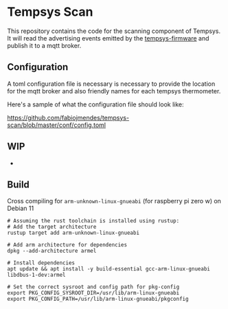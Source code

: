 <!-- vim: set tw=80: -->

# Tempsys Scan

This repository contains the code for the scanning component of Tempsys. It will
read the advertising events emitted by the
[tempsys-firmware](https://github.com/fabiojmendes/tempsys-firmware) and publish
it to a mqtt broker.

## Configuration

A toml configuration file is necessary is necessary to provide the location for
the mqtt broker and also friendly names for each tempsys thermometer.

Here's a sample of what the configuration file should look like:

https://github.com/fabiojmendes/tempsys-scan/blob/master/conf/config.toml

## WIP

-

## Build

Cross compiling for `arm-unknown-linux-gnueabi` (for raspberry pi zero w) on
Debian 11

```shell
# Assuming the rust toolchain is installed using rustup:
# Add the target architecture
rustup target add arm-unknown-linux-gnueabi

# Add arm architecture for dependencies
dpkg --add-architecture armel

# Install dependencies
apt update && apt install -y build-essential gcc-arm-linux-gnueabi libdbus-1-dev:armel

# Set the correct sysroot and config path for pkg-config
export PKG_CONFIG_SYSROOT_DIR=/usr/lib/arm-linux-gnueabi
export PKG_CONFIG_PATH=/usr/lib/arm-linux-gnueabi/pkgconfig
```
